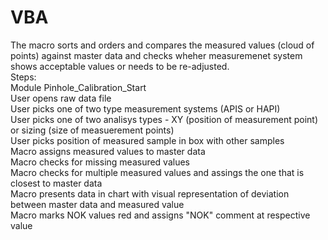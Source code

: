 # VBA <br>
The macro sorts and orders and compares the measured values (cloud of points) against master data and checks wheher measuremenet system shows acceptable values or needs to be re-adjusted.<br>
Steps:<br>
Module Pinhole_Calibration_Start<br>
User opens raw data file<br>
User picks one of two type measurement systems (APIS or HAPI)<br>
User picks one of two analisys types - XY (position of measurement point) or sizing (size of measuerement points)<br>
User picks position of measured sample in box with other samples<br>
Macro assigns measured values to master data<br>
Macro checks for missing measured values<br>
Macro checks for multiple measured values and assings the one that is closest to master data<br>
Macro presents data in chart with visual representation of deviation between master data and measured value<br>
Macro marks NOK values red and assigns "NOK" comment at respective value<br>

